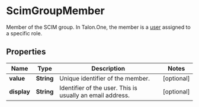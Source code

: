 

# ScimGroupMember

Member of the SCIM group. In Talon.One, the member is a [user](https://docs.talon.one/docs/product/account/account-settings/managing-users) assigned to a specific role.
## Properties

Name | Type | Description | Notes
------------ | ------------- | ------------- | -------------
**value** | **String** | Unique identifier of the member. |  [optional]
**display** | **String** | Identifier of the user. This is usually an email address. |  [optional]



